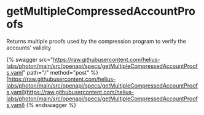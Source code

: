 # getMultipleCompressedAccountProofs

Returns multiple proofs used by the compression program to verify the accounts' validity

{% swagger src="https://raw.githubusercontent.com/helius-labs/photon/main/src/openapi/specs/getMultipleCompressedAccountProofs.yaml" path="/" method="post" %}
[https://raw.githubusercontent.com/helius-labs/photon/main/src/openapi/specs/getMultipleCompressedAccountProofs.yaml](https://raw.githubusercontent.com/helius-labs/photon/main/src/openapi/specs/getMultipleCompressedAccountProofs.yaml)
{% endswagger %}
